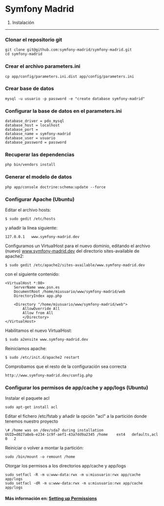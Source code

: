 Symfony Madrid
==============

1) Instalación 
--------------------------------

### Clonar el repositorio git

    git clone git@github.com:symfony-madrid/symfony-madrid.git 
	cd symfony-madrid

### Crear el archivo parameters.ini 
	
	cp app/config/parameters.ini.dist app/config/parameters.ini 

### Crear base de datos

	mysql -u usuario -p password -e "create database symfony-madrid"

### Configurar la base de datos en el parameters.ini

    database_driver = pdo_mysql
    database_host = localhost
    database_port =
    database_name = symfony-madrid
    database_user = usuario
    database_password = password

### Recuperar las dependencias

	php bin/vendors install

### Generar el modelo de datos

	php app/console doctrine:schema:update --force

### Configurar Apache (Ubuntu)

Editar el archivo hosts:

	$ sudo gedit /etc/hosts

y añadir la línea siguiente:

	127.0.0.1   www.symfony-madrid.dev

Configuramos un VirtualHost para el nuevo dominio, editando el archivo (nuevo) www.symfony-madrid.dev del directorio sites-available de apache2:

	$ sudo gedit /etc/apache2/sites-available/www.symfony-madrid.dev

con el siguiente contenido:

	<VirtualHost *:80>
		ServerName www.psn.es
		DocumentRoot /home/miusuario/www/symfony-madrid/web
		DirectoryIndex app.php
 
		<Directory "/home/miusuario/www/symfony-madrid/web">
	  		AllowOverride All
	  		Allow from All
			</Directory>
	</VirtualHost>

Habilitamos el nuevo VirtualHost:

	$ sudo a2ensite www.symfony-madrid.dev

Reiniciamos apache:

	$ sudo /etc/init.d/apache2 restart

Comprobamos que el resto de la configuración sea correcta

	http://www.symfony-madrid.dev/config.php

### Configurar los permisos de app/cache y app/logs (Ubuntu)

Instalar el paquete acl

	sudo apt-get install acl

Editar el fichero /etc/fstab y añadir la opción "acl" a la partición donde tenemos nuestro proyecto

	\# /home was on /dev/sda7 during installation
	UUID=d027a8eb-e234-1c9f-aef1-43a7dd9a2345 /home    ext4   defaults,acl   0   2

Reiniciar o volver a montar la partición:

	sudo /bin/mount -o remount /home

Otorgar los permisos a los directorios app/cache y app/logs

	sudo setfacl -R -m u:www-data:rwx -m u:miusuario:rwx app/cache app/logs
	sudo setfacl -dR -m u:www-data:rwx -m u:miusuario:rwx app/cache app/logs
 
#### Más información en: [Setting up Permissions](http://symfony.com/doc/current/book/installation.html#configuration-and-setup)
